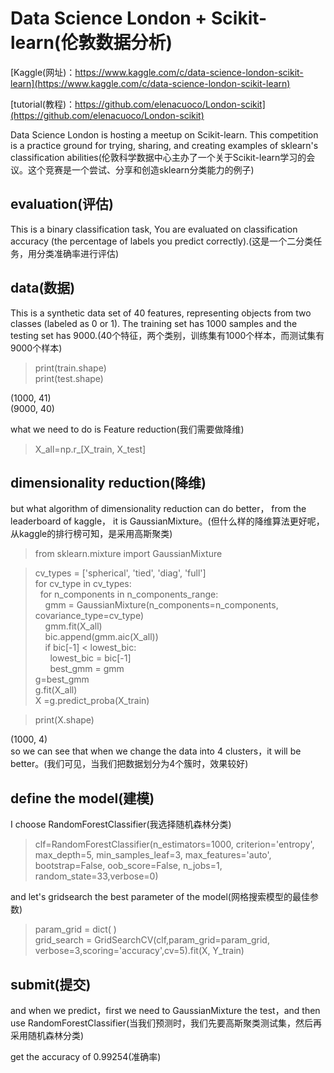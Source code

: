 # Data Science London + Scikit-learn(伦敦数据分析)  

[Kaggle(网址)：https://www.kaggle.com/c/data-science-london-scikit-learn](https://www.kaggle.com/c/data-science-london-scikit-learn)  

[tutorial(教程)：https://github.com/elenacuoco/London-scikit](https://github.com/elenacuoco/London-scikit)  

Data Science London is hosting a meetup on Scikit-learn.  This competition is a practice ground for trying, sharing, and creating examples of sklearn's classification abilities(伦敦科学数据中心主办了一个关于Scikit-learn学习的会议。这个竞赛是一个尝试、分享和创造sklearn分类能力的例子)  

## evaluation(评估)  
This is a binary classification task, You are evaluated on classification accuracy (the percentage of labels you predict correctly).(这是一个二分类任务，用分类准确率进行评估)  

## data(数据)  
This is a synthetic data set of 40 features, representing objects from two classes (labeled as 0 or 1). The training set has 1000 samples and the testing set has 9000.(40个特征，两个类别，训练集有1000个样本，而测试集有9000个样本)  

> print(train.shape)  
print(test.shape)

(1000, 41)  
(9000, 40)  

what we need to do is Feature reduction(我们需要做降维)  

> X_all=np.r_[X_train, X_test]  

## dimensionality reduction(降维)  
but what algorithm of dimensionality reduction can do better， from the leaderboard of kaggle， it is GaussianMixture。(但什么样的降维算法更好呢，从kaggle的排行榜可知，是采用高斯聚类)  
> from sklearn.mixture import GaussianMixture  

> cv_types = ['spherical', 'tied', 'diag', 'full']  
for cv_type in cv_types:  
&nbsp;&nbsp;for n_components in n_components_range:  
&nbsp;&nbsp;&nbsp;&nbsp;gmm = GaussianMixture(n_components=n_components, covariance_type=cv_type)  
&nbsp;&nbsp;&nbsp;&nbsp;gmm.fit(X_all)  
&nbsp;&nbsp;&nbsp;&nbsp;bic.append(gmm.aic(X_all))  
&nbsp;&nbsp;&nbsp;&nbsp;if bic[-1] < lowest_bic:   
&nbsp;&nbsp;&nbsp;&nbsp;&nbsp;&nbsp;lowest_bic = bic[-1]  
&nbsp;&nbsp;&nbsp;&nbsp;&nbsp;&nbsp;best_gmm = gmm  
g=best_gmm  
g.fit(X_all)  
X =g.predict_proba(X_train)  

> print(X.shape)  

(1000, 4)  
so we can see that when we change the data into 4 clusters，it will be better。(我们可见，当我们把数据划分为4个簇时，效果较好)   

## define the model(建模)  
I choose RandomForestClassifier(我选择随机森林分类)  
> clf=RandomForestClassifier(n_estimators=1000, criterion='entropy', max_depth=5, min_samples_leaf=3, max_features='auto', bootstrap=False, oob_score=False, n_jobs=1, random_state=33,verbose=0)  

and let's gridsearch the best parameter of the model(网格搜索模型的最佳参数)  
> param_grid = dict( )  
grid_search = GridSearchCV(clf,param_grid=param_grid, verbose=3,scoring='accuracy',cv=5).fit(X, Y_train)   

## submit(提交)  
and when we predict，first we need to GaussianMixture the test，and then use RandomForestClassifier(当我们预测时，我们先要高斯聚类测试集，然后再采用随机森林分类)   

get the accuracy of 0.99254(准确率)  